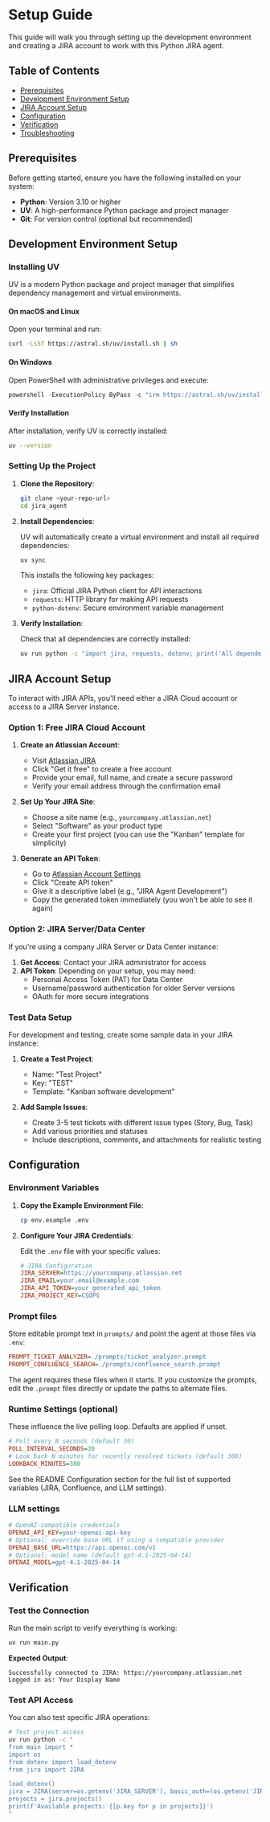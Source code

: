 # Setup Guide

This guide will walk you through setting up the development environment and creating a JIRA account to work with this Python JIRA agent.

## Table of Contents

- [Prerequisites](#prerequisites)
- [Development Environment Setup](#development-environment-setup)
- [JIRA Account Setup](#jira-account-setup)
- [Configuration](#configuration)
- [Verification](#verification)
- [Troubleshooting](#troubleshooting)

## Prerequisites

Before getting started, ensure you have the following installed on your system:

- **Python**: Version 3.10 or higher
- **UV**: A high-performance Python package and project manager
- **Git**: For version control (optional but recommended)

## Development Environment Setup

### Installing UV

UV is a modern Python package and project manager that simplifies dependency management and virtual environments.

#### On macOS and Linux

Open your terminal and run:

```bash
curl -LsSf https://astral.sh/uv/install.sh | sh
```

#### On Windows

Open PowerShell with administrative privileges and execute:

```powershell
powershell -ExecutionPolicy ByPass -c "irm https://astral.sh/uv/install.ps1 | iex"
```

#### Verify Installation

After installation, verify UV is correctly installed:

```bash
uv --version
```

### Setting Up the Project

1. **Clone the Repository**:

   ```bash
   git clone <your-repo-url>
   cd jira_agent
   ```

2. **Install Dependencies**:

   UV will automatically create a virtual environment and install all required dependencies:

   ```bash
   uv sync
   ```

   This installs the following key packages:
   - `jira`: Official JIRA Python client for API interactions
   - `requests`: HTTP library for making API requests
   - `python-dotenv`: Secure environment variable management

3. **Verify Installation**:

   Check that all dependencies are correctly installed:

   ```bash
   uv run python -c "import jira, requests, dotenv; print('All dependencies installed successfully!')"
   ```

## JIRA Account Setup

To interact with JIRA APIs, you'll need either a JIRA Cloud account or access to a JIRA Server instance.

### Option 1: Free JIRA Cloud Account

1. **Create an Atlassian Account**:
   - Visit [Atlassian JIRA](https://www.atlassian.com/software/jira)
   - Click "Get it free" to create a free account
   - Provide your email, full name, and create a secure password
   - Verify your email address through the confirmation email

2. **Set Up Your JIRA Site**:
   - Choose a site name (e.g., `yourcompany.atlassian.net`)
   - Select "Software" as your product type
   - Create your first project (you can use the "Kanban" template for simplicity)

3. **Generate an API Token**:
   - Go to [Atlassian Account Settings](https://id.atlassian.com/manage-profile/security/api-tokens)
   - Click "Create API token"
   - Give it a descriptive label (e.g., "JIRA Agent Development")
   - Copy the generated token immediately (you won't be able to see it again)

### Option 2: JIRA Server/Data Center

If you're using a company JIRA Server or Data Center instance:

1. **Get Access**: Contact your JIRA administrator for access
2. **API Token**: Depending on your setup, you may need:
   - Personal Access Token (PAT) for Data Center
   - Username/password authentication for older Server versions
   - OAuth for more secure integrations

### Test Data Setup

For development and testing, create some sample data in your JIRA instance:

1. **Create a Test Project**:
   - Name: "Test Project" 
   - Key: "TEST"
   - Template: "Kanban software development"

2. **Add Sample Issues**:
   - Create 3-5 test tickets with different issue types (Story, Bug, Task)
   - Add various priorities and statuses
   - Include descriptions, comments, and attachments for realistic testing

## Configuration

### Environment Variables

1. **Copy the Example Environment File**:

   ```bash
   cp env.example .env
   ```

2. **Configure Your JIRA Credentials**:

   Edit the `.env` file with your specific values:

   ```ini
   # JIRA Configuration
   JIRA_SERVER=https://yourcompany.atlassian.net
   JIRA_EMAIL=your.email@example.com
   JIRA_API_TOKEN=your_generated_api_token
   JIRA_PROJECT_KEY=CSOPS
   ```

### Prompt files
Store editable prompt text in `prompts/` and point the agent at those files via `.env`:

```ini
PROMPT_TICKET_ANALYZER=./prompts/ticket_analyzer.prompt
PROMPT_CONFLUENCE_SEARCH=./prompts/confluence_search.prompt
```

The agent requires these files when it starts. If you customize the prompts, edit the `.prompt` files directly or update the paths to alternate files.

### Runtime Settings (optional)

These influence the live polling loop. Defaults are applied if unset.

```ini
# Poll every N seconds (default 30)
POLL_INTERVAL_SECONDS=30
# Look back N minutes for recently resolved tickets (default 300)
LOOKBACK_MINUTES=300
```

See the README Configuration section for the full list of supported variables (JIRA, Confluence, and LLM settings).

### LLM settings

```ini
# OpenAI-compatible credentials
OPENAI_API_KEY=your-openai-api-key
# Optional: override base URL if using a compatible provider
OPENAI_BASE_URL=https://api.openai.com/v1
# Optional: model name (default gpt-4.1-2025-04-14)
OPENAI_MODEL=gpt-4.1-2025-04-14
```

## Verification

### Test the Connection

Run the main script to verify everything is working:

```bash
uv run main.py
```

**Expected Output**:
```
Successfully connected to JIRA: https://yourcompany.atlassian.net
Logged in as: Your Display Name
```

### Test API Access

You can also test specific JIRA operations:

```bash
# Test project access
uv run python -c "
from main import *
import os
from dotenv import load_dotenv
from jira import JIRA

load_dotenv()
jira = JIRA(server=os.getenv('JIRA_SERVER'), basic_auth=(os.getenv('JIRA_EMAIL'), os.getenv('JIRA_API_TOKEN')))
projects = jira.projects()
print(f'Available projects: {[p.key for p in projects]}')
"
```

